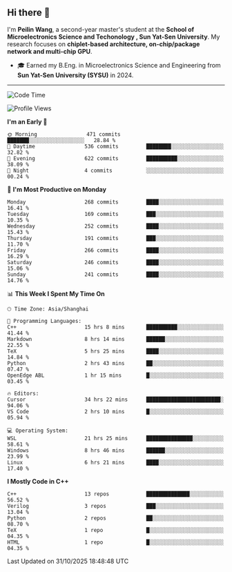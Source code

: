 ## Hi there 👋

I'm **Peilin Wang**, a second-year master's student at the **School of Microelectronics Science and Techonology , Sun Yat-Sen University**. My research focuses on **chiplet-based architecture, on-chip/package network and multi-chip GPU**.

- 🎓 Earned my B.Eng. in Microelectronics Science and Engineering from **Sun Yat-Sen University (SYSU)** in 2024.

---

<!--START_SECTION:waka-->
![Code Time](http://img.shields.io/badge/Code%20Time-319%20hrs%2014%20mins-blue)

![Profile Views](http://img.shields.io/badge/Profile%20Views-8-blue)

**I'm an Early 🐤** 

```text
🌞 Morning                471 commits         ███████░░░░░░░░░░░░░░░░░░   28.84 % 
🌆 Daytime                536 commits         ████████░░░░░░░░░░░░░░░░░   32.82 % 
🌃 Evening                622 commits         ██████████░░░░░░░░░░░░░░░   38.09 % 
🌙 Night                  4 commits           ░░░░░░░░░░░░░░░░░░░░░░░░░   00.24 % 
```
📅 **I'm Most Productive on Monday** 

```text
Monday                   268 commits         ████░░░░░░░░░░░░░░░░░░░░░   16.41 % 
Tuesday                  169 commits         ███░░░░░░░░░░░░░░░░░░░░░░   10.35 % 
Wednesday                252 commits         ████░░░░░░░░░░░░░░░░░░░░░   15.43 % 
Thursday                 191 commits         ███░░░░░░░░░░░░░░░░░░░░░░   11.70 % 
Friday                   266 commits         ████░░░░░░░░░░░░░░░░░░░░░   16.29 % 
Saturday                 246 commits         ████░░░░░░░░░░░░░░░░░░░░░   15.06 % 
Sunday                   241 commits         ████░░░░░░░░░░░░░░░░░░░░░   14.76 % 
```


📊 **This Week I Spent My Time On** 

```text
🕑︎ Time Zone: Asia/Shanghai

💬 Programming Languages: 
C++                      15 hrs 8 mins       ██████████░░░░░░░░░░░░░░░   41.44 % 
Markdown                 8 hrs 14 mins       ██████░░░░░░░░░░░░░░░░░░░   22.55 % 
TeX                      5 hrs 25 mins       ████░░░░░░░░░░░░░░░░░░░░░   14.84 % 
Python                   2 hrs 43 mins       ██░░░░░░░░░░░░░░░░░░░░░░░   07.47 % 
OpenEdge ABL             1 hr 15 mins        █░░░░░░░░░░░░░░░░░░░░░░░░   03.45 % 

🔥 Editors: 
Cursor                   34 hrs 22 mins      ████████████████████████░   94.06 % 
VS Code                  2 hrs 10 mins       █░░░░░░░░░░░░░░░░░░░░░░░░   05.94 % 

💻 Operating System: 
WSL                      21 hrs 25 mins      ███████████████░░░░░░░░░░   58.61 % 
Windows                  8 hrs 46 mins       ██████░░░░░░░░░░░░░░░░░░░   23.99 % 
Linux                    6 hrs 21 mins       ████░░░░░░░░░░░░░░░░░░░░░   17.40 % 
```

**I Mostly Code in C++** 

```text
C++                      13 repos            ██████████████░░░░░░░░░░░   56.52 % 
Verilog                  3 repos             ███░░░░░░░░░░░░░░░░░░░░░░   13.04 % 
Python                   2 repos             ██░░░░░░░░░░░░░░░░░░░░░░░   08.70 % 
TeX                      1 repo              █░░░░░░░░░░░░░░░░░░░░░░░░   04.35 % 
HTML                     1 repo              █░░░░░░░░░░░░░░░░░░░░░░░░   04.35 % 
```




 Last Updated on 31/10/2025 18:48:48 UTC
<!--END_SECTION:waka-->
